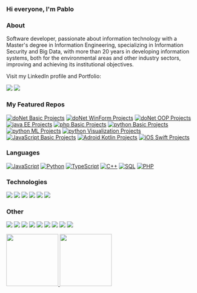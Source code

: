 ###  Hi everyone, I'm Pablo

### About
Software developer, passionate about information technology with a Master's degree in Information Engineering, specializing in Information Security and Big Data, with more than 20 years in developing information systems, both for the environmental areas and other industry sectors, improving and achieving its institutional objectives.

Visit my LinkedIn profile and Portfolio:

[![](https://img.shields.io/badge/-Linkedin-000?&logo=Linkedin)](https://www.linkedin.com/in/pablo-quintana-bernal-ba38807a/)
[![](https://img.shields.io/badge/Portfolio-https://pabloquintana.info-000)](https://pabloquintana.info)

### My Featured Repos
[![doNet Basic Projects](https://img.shields.io/badge/-doNet%20Basic%20Projects-000?&logo=.net)](https://github.com/pquintanagit/dotNet-basic-project)
[![doNet WinForm Projects](https://img.shields.io/badge/-doNet%20WinForm%20Projects-000?&logo=.net)](https://github.com/pquintanagit/dotNet-WinForm-Projects)
[![doNet OOP Projects](https://img.shields.io/badge/-doNet%20OOP%20Projects-000?&logo=.net)](https://github.com/pquintanagit/dotNet-OOP-Projects)
[![java EE Projects](https://img.shields.io/badge/Java-java%20EE%20Projects-000)](https://github.com/pquintanagit/JavaEEProjects)
[![php Basic Projects](https://img.shields.io/badge/-php%20Basic%20Projects-000?&logo=php)](https://github.com/pquintanagit/php-basic-projects)
[![python Basic Projects](https://img.shields.io/badge/-python%20Basic%20Projects-000?&logo=python)](https://github.com/pquintanagit/python-basic-projects)
[![python ML Projects](https://img.shields.io/badge/-python%20ML%20Projects-000?&logo=python)](https://github.com/pquintanagit/python-ML-projects)
[![python Visualization Projects](https://img.shields.io/badge/-python%20Visualization%20Projects-000?&logo=python)](https://github.com/pquintanagit/python-visualization-projects)
[![JavaScript Basic Projects](https://img.shields.io/badge/-JavaScript%20Basic%20Projects-000?&logo=JavaScript)](https://github.com/pquintanagit/javascript-Basic-Projects)
[![Adroid Kotlin Projects](https://img.shields.io/badge/-Android%20Kotlin%20Projects-000?&logo=android)](https://github.com/pquintanagit/AndroidStudioProjects)
[![iOS Swift Projects](https://img.shields.io/badge/-iOS%20Swift%20Projects-000?&logo=swift)](https://github.com/pquintanagit/SwiftiOSProjects)

### Languages

[![JavaScript](https://img.shields.io/badge/-JavaScript-000?&logo=JavaScript)](https://github.com/pquintanagit)
[![Python](https://img.shields.io/badge/-Python-000?&logo=Python)](https://github.com/pquintanagit)
[![TypeScript](https://img.shields.io/badge/-TypeScript-000?&logo=typescript)](https://github.com/pquintanagit)
[![C++](https://img.shields.io/badge/C++-000?&logo=cplusplus&logoColor=0057b8)](https://github.com/pquintanagit)
[![SQL](https://img.shields.io/badge/-SQL-000?&logo=MySQL)](https://github.com/pquintanagit)
[![PHP](https://img.shields.io/badge/-PHP-000?&logo=PHP&logoColor=007396)](https://github.com/pquintanagit)

### Technologies

[![](https://img.shields.io/badge/-jQuery-000?&logo=jQuery&logoColor=0769AD)](https://github.com/pquintanagit)
[![](https://img.shields.io/badge/-Node.js-000?&logo=node.js)](https://github.com/pquintanagit)
[![](https://img.shields.io/badge/-Express-000?&logo=express)](https://github.com/pquintanagit)
[![](https://img.shields.io/badge/-React-000?&logo=React)](https://github.com/pquintanagit)
[![](https://img.shields.io/badge/-Angular-000?&logo=Angular&logoColor=DD0031)](https://github.com/pquintanagit)
[![](https://img.shields.io/badge/-Next.js-000?&logo=Next.js)](https://github.com/pquintanagit)

### Other

[![](https://img.shields.io/badge/-HTML-000?&logo=html5)](https://github.com/pquintanagit)
[![](https://img.shields.io/badge/-CSS-000?&logo=css3&logoColor=1572B6)](https://github.com/pquintanagit)
[![](https://img.shields.io/badge/-Bootstrap-000?&logo=Bootstrap)](https://github.com/pquintanagit)
[![](https://img.shields.io/badge/-Tailwind-000?&logo=tailwind-css)](https://github.com/pquintanagit)
[![](https://img.shields.io/badge/-Sass-000?&logo=sass&logoColor=CC6699)](https://github.com/pquintanagit)
[![](https://img.shields.io/badge/-Git-000?&logo=Git)](https://github.com/pquintanagit)
[![](https://img.shields.io/badge/-Docker-000?&logo=Docker)](https://github.com/pquintanagit)
[![](https://img.shields.io/badge/-Vercel-000?&logo=Vercel)](https://github.com/pquintanagit)
[![](https://img.shields.io/badge/Azure-000?&logo=microsoft-azure&logoColor=008AD7)](https://github.com/pquintanagit)

<a href="https://">
  <img height="137px" src="https://github-readme-stats.vercel.app/api?username=pquintanagit&hide_title=true&hide_border=true&show_icons=true&include_all_commits=true&count_private=true&line_height=21&text_color=000&icon_color=000&bg_color=0,ea6161,ffc64d,fffc4d,52fa5a&theme=graywhite"/>  
</a>
<a href="https://">
  <img height="137px" src="https://github-readme-stats.vercel.app/api/top-langs/?username=pquintanagit&hide=html&hide_title=true&hide_border=true&layout=compact&langs_count=6&text_color=000&icon_color=fff&bg_color=0,52fa5a,4dfcff,c64dff&theme=graywhite" />
</a>

